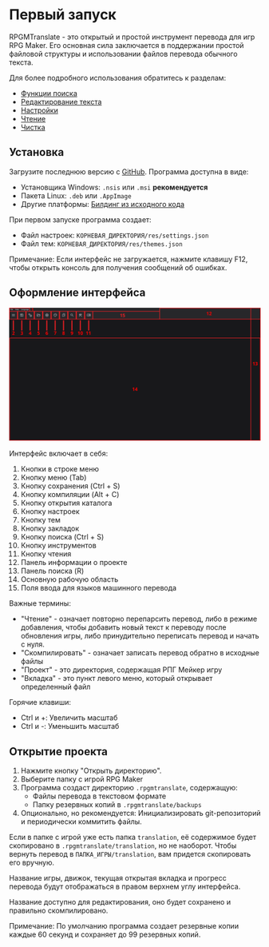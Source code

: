# Первый запуск

RPGMTranslate - это открытый и простой инструмент перевода для игр RPG Maker. Его основная сила заключается в поддержании простой файловой структуры и использовании файлов перевода обычного текста.

Для более подробного использования обратитесь к разделам:

- [Функции поиска](search.md)
- [Редактирование текста](text-editing.md)
- [Настройки](settings.md)
- [Чтение](read.md)
- [Чистка](purge.md)

## Установка

Загрузите последнюю версию с [GitHub](https://github.com/savannstm/rpgmtranslate/releases/latest). Программа доступна в виде:

- Установщика Windows: `.nsis` или `.msi` **рекомендуется**
- Пакета Linux: `.deb` или `.AppImage`
- Другие платформы: [Билдинг из исходного кода](build.md)

При первом запуске программа создает:

- Файл настроек: `КОРНЕВАЯ_ДИРЕКТОРИЯ/res/settings.json`
- Файл тем: `КОРНЕВАЯ_ДИРЕКТОРИЯ/res/themes.json`

Примечание: Если интерфейс не загружается, нажмите клавишу F12, чтобы открыть консоль для получения сообщений об ошибках.

## Оформление интерфейса

![Оформление интерфейса](../assets/layout.png)

Интерфейс включает в себя:

1. Кнопки в строке меню
2. Кнопку меню (Tab)
3. Кнопку сохранения (Ctrl + S)
4. Кнопку компиляции (Alt + C)
5. Кнопку открытия каталога
6. Кнопку настроек
7. Кнопку тем
8. Кнопку закладок
9. Кнопку поиска (Ctrl + S)
10. Кнопку инструментов
11. Кнопку чтения
12. Панель информации о проекте
13. Панель поиска (R)
14. Основную рабочую область
15. Поля ввода для языков машинного перевода

Важные термины:

- "Чтение" - означает повторно перепарсить перевод, либо в режиме добавления, чтобы добавить новый текст к переводу после обновления игры, либо принудительно переписать перевод и начать с нуля.
- "Скомпилировать" - означает записать перевод обратно в исходные файлы
- "Проект" - это директория, содержащая РПГ Мейкер игру
- "Вкладка" - это пункт левого меню, который открывает определенный файл

Горячие клавиши:

- Ctrl и +: Увеличить масштаб
- Ctrl и -: Уменьшить масштаб

## Открытие проекта

1. Нажмите кнопку "Открыть директорию".
2. Выберите папку с игрой RPG Maker
3. Программа создаст директорию `.rpgmtranslate`, содержащую:
    - Файлы перевода в текстовом формате
    - Папку резервных копий в `.rpgmtranslate/backups`
4. Опционально, но рекомендуется: Инициализировать git-репозиторий и периодически коммитить файлы.

Если в папке с игрой уже есть папка `translation`, её содержимое будет скопировано в `.rpgmtranslate/translation`, но не наоборот. Чтобы вернуть перевод в `ПАПКА_ИГРЫ/translation`, вам придется скопировать его вручную.

Название игры, движок, текущая открытая вкладка и прогресс перевода будут отображаться в правом верхнем углу интерфейса.

Название доступно для редактирования, оно будет сохранено и правильно скомпилировано.

Примечание: По умолчанию программа создает резервные копии каждые 60 секунд и сохраняет до 99 резервных копий.
